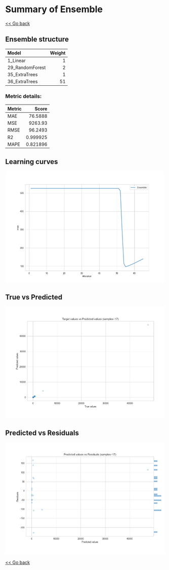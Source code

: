 # Summary of Ensemble

[<< Go back](../README.md)


## Ensemble structure
| Model           |   Weight |
|:----------------|---------:|
| 1_Linear        |        1 |
| 29_RandomForest |        2 |
| 35_ExtraTrees   |        1 |
| 36_ExtraTrees   |       51 |

### Metric details:
| Metric   |       Score |
|:---------|------------:|
| MAE      |   76.5888   |
| MSE      | 9263.93     |
| RMSE     |   96.2493   |
| R2       |    0.999925 |
| MAPE     |    0.821896 |



## Learning curves
![Learning curves](learning_curves.png)
## True vs Predicted

![True vs Predicted](true_vs_predicted.png)


## Predicted vs Residuals

![Predicted vs Residuals](predicted_vs_residuals.png)



[<< Go back](../README.md)
